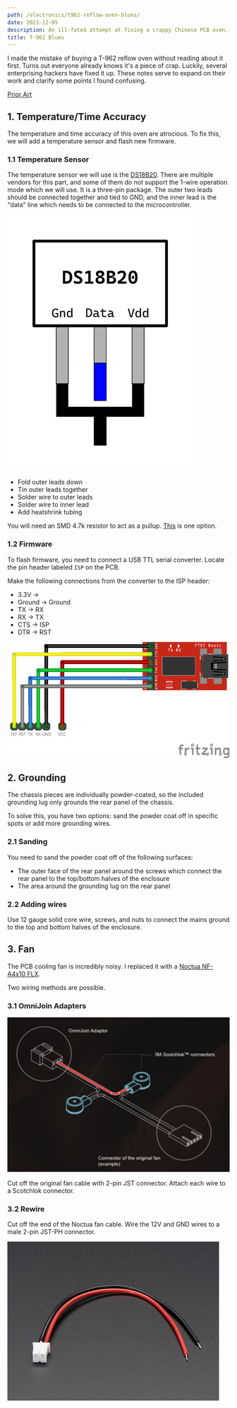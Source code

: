 ```yaml
---
path: /electronics/t962-reflow-oven-blues/
date: 2023-12-05
description: An ill-fated attempt at fixing a crappy Chinese PCB oven.
title: T-962 Blues
---
```


I made the mistake of buying a T-962 reflow oven without reading about it first. Turns out everyone already knows it's a piece of crap. Luckily, several enterprising hackers have fixed it up. These notes serve to expand on their work and clarify some points I found confusing.

[Prior Art](https://github.com/UnifiedEngineering/T-962-improvements)

## 1. Temperature/Time Accuracy

The temperature and time accuracy of this oven are atrocious. To fix this, we will add a temperature sensor and flash new firmware.

### 1.1 Temperature Sensor

The temperature sensor we will use is the [DS18B20](https://www.analog.com/media/en/technical-documentation/data-sheets/ds18b20.pdf). There are multiple vendors for this part, and some of them do not support the 1-wire operation mode which we will use. It is a three-pin package. The outer two leads should be connected together and tied to GND, and the inner lead is the "data" line which needs to be connected to the microcontroller.

![](../../images/electronics/t962-reflow-oven/temp-sensor-wiring.png)

- Fold outer leads down
- Tin outer leads together
- Solder wire to outer leads
- Solder wire to inner lead
- Add heatshrink tubing

You will need an SMD 4.7k resistor to act as a pullup. [This](https://www.mouser.com/ProductDetail/603-RT0402FRE074K7L) is one option.

### 1.2 Firmware

To flash firmware, you need to connect a USB TTL serial converter. Locate the pin header labeled `ISP` on the PCB.

Make the following connections from the converter to the ISP header:

- 3.3V ->
- Ground -> Ground
- TX -> RX
- RX -> TX
- CTS -> ISP
- DTR -> RST

![](../../images/electronics/t962-reflow-oven/ftdi-wiring.png)

## 2. Grounding

The chassis pieces are individually powder-coated, so the included grounding lug only grounds the rear panel of the chassis.

To solve this, you have two options: sand the powder coat off in specific spots or add more grounding wires.

### 2.1 Sanding

You need to sand the powder coat off of the following surfaces:

- The outer face of the rear panel around the screws which connect the rear panel to the top/bottom halves of the enclosure
- The area around the grounding lug on the rear panel

### 2.2 Adding wires

Use 12 gauge solid core wire, screws, and nuts to connect the mains ground to the top and bottom halves of the enclosure.

## 3. Fan

The PCB cooling fan is incredibly noisy. I replaced it with a [Noctua NF-A4x10 FLX](https://noctua.at/en/nf-a4x10-flx).

Two wiring methods are possible.

### 3.1 OmniJoin Adapters

![](../../images/electronics/t962-reflow-oven/omnijoin.png)

Cut off the original fan cable with 2-pin JST connector. Attach each wire to a Scotchlok connector.

### 3.2 Rewire

Cut off the end of the Noctua fan cable. Wire the 12V and GND wires to a male 2-pin JST-PH connector.

![](../../images/electronics/t962-reflow-oven/jst-pigtail.jpg)
